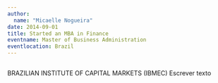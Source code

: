 ```yaml
---
author:
  name: "Micaelle Nogueira"
date: 2014-09-01
title: Started an MBA in Finance
eventname: Master of Business Administration
eventlocation: Brazil
---
```


## 

BRAZILIAN INSTITUTE OF CAPITAL MARKETS (IBMEC)
Escrever texto